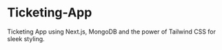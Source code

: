 # Ticketing-App
Ticketing App using Next.js, MongoDB and the power of Tailwind CSS for sleek styling.
